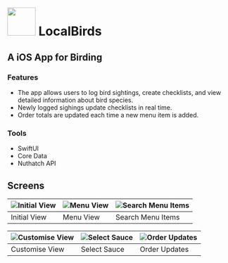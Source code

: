 # <img src="/Samijz/Assets.xcassets/AppIcon.appiconset/samijz-logo-1024.png"  width="64" height="64"> LocalBirds 
## A iOS App for Birding

### Features
- The app allows users to log bird sightings, create checklists, and view detailed information about bird species. 
- Newly logged sighings update checklists in real time.
- Order totals are updated each time a new menu item is added.

### Tools
- SwiftUI
- Core Data
- Nuthatch API
 
## Screens
| ![Initial View](/caps/seq1.PNG) | ![Menu View](/caps/seq2.PNG) | ![Search Menu Items](/caps/seq3.PNG) |
| --------- | ---------- | ---------- |
| Initial View | Menu View | Search Menu Items |

| ![Customise View](/caps/seq4.PNG) | ![Select Sauce](/caps/seq5.PNG) | ![Order Updates](/caps/seq6.PNG) |
| --------- | ---------- | ---------- |
| Customise View | Select Sauce | Order Updates |
